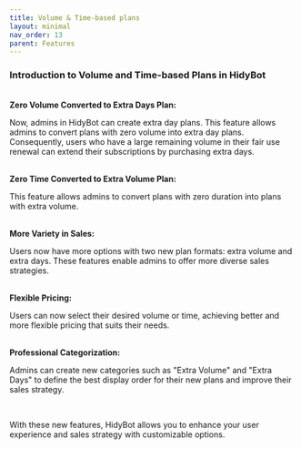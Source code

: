 ```yaml
---
title: Volume & Time-based plans
layout: minimal
nav_order: 13
parent: Features
---
```


<head>
    <meta charset="utf-8">
    <link rel="stylesheet" href="https://b3h1z.github.io/HidyBot-Docs/assets/css/en-style.css">
</head>
<div>
<h3>Introduction to Volume and Time-based Plans in HidyBot</h3>
<br>
<b>Zero Volume Converted to Extra Days Plan:</b>
<p>Now, admins in HidyBot can create extra day plans. This feature allows admins to convert plans with zero volume into extra day plans. Consequently, users who have a large remaining volume in their fair use renewal can extend their subscriptions by purchasing extra days.</p>
<br>
<b>Zero Time Converted to Extra Volume Plan:</b>
<p>This feature allows admins to convert plans with zero duration into plans with extra volume.</p>
<br>
<b>More Variety in Sales:</b>
<p>Users now have more options with two new plan formats: extra volume and extra days. These features enable admins to offer more diverse sales strategies.</p>
<br>
<b>Flexible Pricing:</b>
<p>Users can now select their desired volume or time, achieving better and more flexible pricing that suits their needs.</p>
<br>
<b>Professional Categorization:</b>
<p>Admins can create new categories such as "Extra Volume" and "Extra Days" to define the best display order for their new plans and improve their sales strategy.</p>
<br>
<p>With these new features, HidyBot allows you to enhance your user experience and sales strategy with customizable options.</p>
</div>
